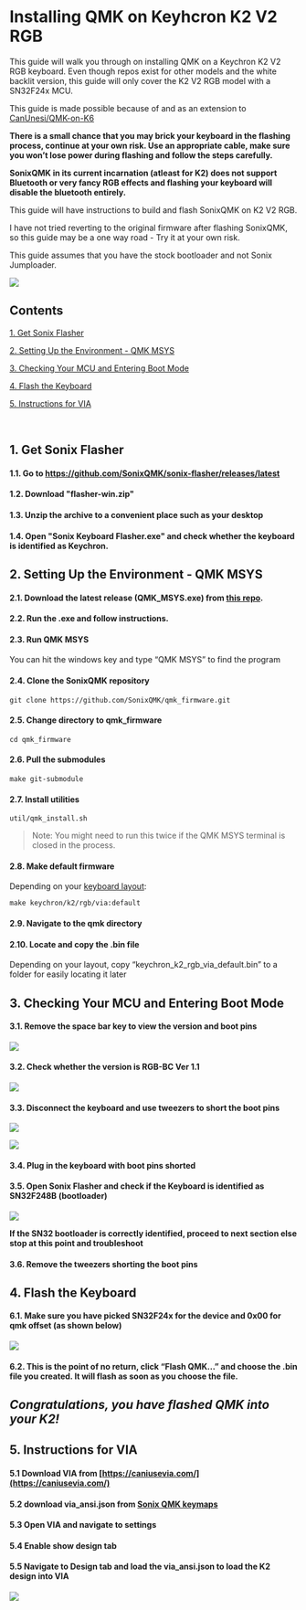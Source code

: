 # Installing QMK on Keyhcron K2 V2 RGB
This guide will walk you through on installing QMK on a Keychron K2 V2 RGB keyboard. Even though repos exist for other models and the white backlit version, this guide will only cover the K2 V2 RGB model with a SN32F24x MCU. 

This guide is made possible because of and as an extension to [CanUnesi/QMK-on-K6](https://github.com/CanUnesi/QMK-on-K6)

**There is a small chance that you may brick your keyboard in the flashing process, continue at your own risk. Use an appropriate cable, make sure you won’t lose power during flashing and follow the steps carefully.**

**SonixQMK in its current incarnation (atleast for K2) does not support Bluetooth or very fancy RGB effects and flashing your keyboard will disable the bluetooth entirely.**

This guide will have instructions to build and flash SonixQMK on K2 V2 RGB.

I have not tried reverting to the original firmware after flashing SonixQMK, so this guide may be a one way road - Try it at your own risk.

This guide assumes that you have the stock bootloader and not Sonix Jumploader.

![](./img-keeb-k2v2.jpg)

## Contents
[1. Get Sonix Flasher](#1-get-sonix-flasher)

[2. Setting Up the Environment - QMK MSYS](#2-setting-up-the-environment---qmk-msys)

[3. Checking Your MCU and Entering Boot Mode](#3-checking-your-mcu-and-entering-boot-mode)

[4. Flash the Keyboard](#4-flash-the-keyboard)

[5. Instructions for VIA](#5-instructions-for-via)

&nbsp; 

## 1. Get Sonix Flasher
#### 1.1. Go to https://github.com/SonixQMK/sonix-flasher/releases/latest
#### 1.2. Download "flasher-win.zip"
#### 1.3. Unzip the archive to a convenient place such as your desktop
#### 1.4. Open "Sonix Keyboard Flasher.exe" and check whether the keyboard is identified as Keychron.

## 2. Setting Up the Environment - QMK MSYS
#### 2.1. Download the latest release (QMK_MSYS.exe) from [this repo](https://github.com/qmk/qmk_distro_msys/releases/latest).
#### 2.2. Run the .exe and follow instructions.
#### 2.3. Run QMK MSYS
You can hit the windows key and type “QMK MSYS” to find the program
#### 2.4. Clone the SonixQMK repository

    git clone https://github.com/SonixQMK/qmk_firmware.git

#### 2.5. Change directory to qmk_firmware

	cd qmk_firmware

#### 2.6. Pull the submodules

	make git-submodule

#### 2.7. Install utilities

	util/qmk_install.sh

>Note: You might need to run this twice if the QMK MSYS terminal is closed in the process.

#### 2.8. Make default firmware
Depending on your [keyboard layout](https://upload.wikimedia.org/wikipedia/commons/1/14/Physical_keyboard_layouts_comparison_ANSI_ISO.png):

    make keychron/k2/rgb/via:default

#### 2.9. Navigate to the qmk directory
#### 2.10. Locate and copy the .bin file
Depending on your layout, copy “keychron_k2_rgb_via_default.bin” to a folder for easily locating it later

## 3. Checking Your MCU and Entering Boot Mode
#### 3.1. Remove the space bar key to view the version and boot pins
![](./img-keeb-k2v2-space-removed.jpg)
#### 3.2. Check whether the version is RGB-BC Ver 1.1
![](./img-keeb-k2v2-version.jpg)
#### 3.3. Disconnect the keyboard and use tweezers to short the boot pins
![](./img-keeb-k2v2-boot-pins.jpg)

![](./img-keeb-k2v2-boot-shorted.jpg)
#### 3.4. Plug in the keyboard with boot pins shorted
#### 3.5. Open Sonix Flasher and check if the Keyboard is identified as SN32F248B (bootloader)
![](./img-sonix-flasher.jpg)

**If the SN32 bootloader is correctly identified, proceed to next section else stop at this point and troubleshoot**
#### 3.6. Remove the tweezers shorting the boot pins

## 4. Flash the Keyboard
#### 6.1. Make sure you have picked SN32F24x for the device and 0x00 for qmk offset (as shown below)
![](./img-sonix-flasher.jpg)
#### 6.2. This is the point of no return, click “Flash QMK…” and choose the .bin file you created. It will flash as soon as you choose the file.
## *Congratulations, you have flashed QMK into your K2!*

## 5. Instructions for VIA
#### 5.1 Download VIA from [https://caniusevia.com/](https://caniusevia.com/)
#### 5.2 download via_ansi.json from [Sonix QMK keymaps](https://github.com/SonixQMK/qmk_firmware/tree/sn32/keyboards/keychron/k2/keymaps/default) 
#### 5.3 Open VIA and navigate to settings
#### 5.4 Enable show design tab
#### 5.5 Navigate to Design tab and load the via_ansi.json to load the K2 design into VIA 
![](./img-k2v2-via.jpg)